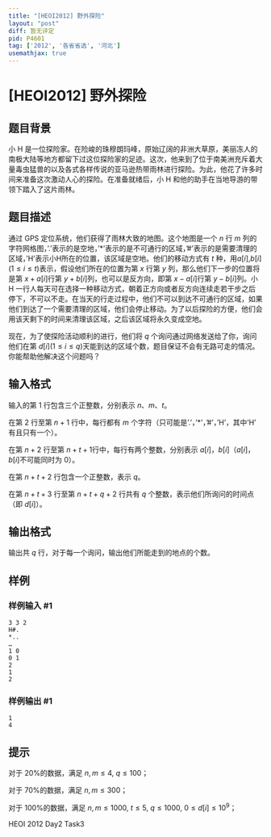 ```yaml
---
title: "[HEOI2012] 野外探险"
layout: "post"
diff: 暂无评定
pid: P4601
tag: ['2012', '各省省选', '河北']
usemathjax: true
---
```


# [HEOI2012] 野外探险
## 题目背景

小 H 是一位探险家。在险峻的珠穆朗玛峰，原始辽阔的非洲大草原，美丽冻人的南极大陆等地方都留下过这位探险家的足迹。这次，他来到了位于南美洲充斥着大量毒虫猛兽的以及各式各样传说的亚马逊热带雨林进行探险。为此，他花了许多时间来准备这次激动人心的探险。在准备就绪后，小 H 和他的助手在当地导游的带领下踏入了这片雨林。 
## 题目描述

通过 GPS 定位系统，他们获得了雨林大致的地图。这个地图是一个 $n$ 行 $m$ 列的字符网格图，’.’表示的是空地，’*’表示的是不可通行的区域，’#’表示的是需要清理的区域，’H’表示小H所在的位置，该区域是空地。他们的移动方式有 $t$ 种，用$a[i]$,$b[i]$($1\leq i\leq t$)表示，假设他们所在的位置为第 $x$ 行第 $y$ 列，那么他们下一步的位置将是第 $x+a[i]$行第 $y+b[i]$列，也可以是反方向，即第 $x-a[i]$行第 $y-b[i]$列。小 H 一行人每天可在选择一种移动方式，朝着正方向或者反方向连续走若干步之后停下，不可以不走。在当天的行走过程中，他们不可以到达不可通行的区域，如果他们到达了一个需要清理的区域，他们会停止移动。为了以后探险的方便，他们会用该天剩下的时间来清理该区域，之后该区域将永久变成空地。

现在，为了使探险活动顺利的进行，他们将 $q$ 个询问通过网络发送给了你，询问他们在第 $d[i]$($1\leq i\leq q$)天能到达的区域个数，题目保证不会有无路可走的情况。你能帮助他解决这个问题吗？ 
## 输入格式

输入的第 $1$ 行包含三个正整数，分别表示 $n$、$m$、$t$。

在第 $2$ 行至第 $n+1$ 行中，每行都有 $m$ 个字符（只可能是’.’，’*’，’#’，’H’，其中’H’ 有且只有一个）。 

在第 $n+2$ 行至第 $n+t+1$行中，每行有两个整数，分别表示 $a[i]$，$b[i]$（$a[i]$，$b[i]$不可能同时为 $0$）。 

在第 $n+t+2$ 行包含一个正整数，表示 $q$。 

在第 $n+t+3$ 行至第 $n+t+q+2$ 行共有 $q$ 个整数，表示他们所询问的时间点（即 $d[i]$）。 
## 输出格式

输出共 $q$ 行，对于每一个询问，输出他们所能走到的地点的个数。 
## 样例

### 样例输入 #1
```
3 3 2
H#.
*..
…
1 0
0 1
2
1
2 
```
### 样例输出 #1
```
1
4
```
## 提示

对于 20%的数据，满足 $n,m\leq4$, $q\leq100$；

对于 70%的数据，满足 $n,m\leq300$；

对于 100%的数据，满足 $n,m\leq1000$, $t\leq5$, $q\leq1000$, $0\leq d[i]\leq10^9$； 


HEOI 2012 Day2 Task3
